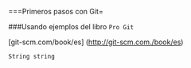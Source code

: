 ===Primeros pasos con Git=

###Usando ejemplos del libro `Pro Git`

[git-scm.com/book/es] (http://git-scm.com./book/es)

<code>String string</code>
